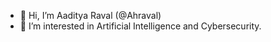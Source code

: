- 👋 Hi, I’m Aaditya Raval (@Ahraval)
- 👀 I’m interested in Artificial Intelligence and Cybersecurity.

<!---
Ahraval/Ahraval is a ✨ special ✨ repository because its `README.md` (this file) appears on your GitHub profile.
You can click the Preview link to take a look at your changes.
--->
